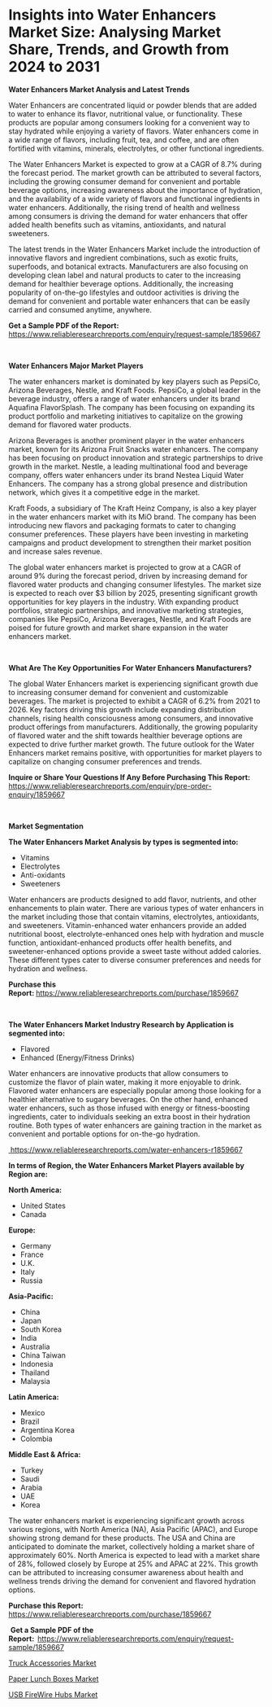<p><h1>Insights into Water Enhancers Market Size: Analysing Market Share, Trends, and Growth from 2024 to 2031</h1></p><p><strong>Water Enhancers Market Analysis and Latest Trends</strong></p>
<p><p>Water Enhancers are concentrated liquid or powder blends that are added to water to enhance its flavor, nutritional value, or functionality. These products are popular among consumers looking for a convenient way to stay hydrated while enjoying a variety of flavors. Water enhancers come in a wide range of flavors, including fruit, tea, and coffee, and are often fortified with vitamins, minerals, electrolytes, or other functional ingredients.</p><p>The Water Enhancers Market is expected to grow at a CAGR of 8.7% during the forecast period. The market growth can be attributed to several factors, including the growing consumer demand for convenient and portable beverage options, increasing awareness about the importance of hydration, and the availability of a wide variety of flavors and functional ingredients in water enhancers. Additionally, the rising trend of health and wellness among consumers is driving the demand for water enhancers that offer added health benefits such as vitamins, antioxidants, and natural sweeteners.</p><p>The latest trends in the Water Enhancers Market include the introduction of innovative flavors and ingredient combinations, such as exotic fruits, superfoods, and botanical extracts. Manufacturers are also focusing on developing clean label and natural products to cater to the increasing demand for healthier beverage options. Additionally, the increasing popularity of on-the-go lifestyles and outdoor activities is driving the demand for convenient and portable water enhancers that can be easily carried and consumed anytime, anywhere.</p></p>
<p><strong>Get a Sample PDF of the Report:&nbsp;</strong> <a href="https://www.reliableresearchreports.com/enquiry/request-sample/1859667">https://www.reliableresearchreports.com/enquiry/request-sample/1859667</a></p>
<p>&nbsp;</p>
<p><strong>Water Enhancers Major Market Players</strong></p>
<p><p>The water enhancers market is dominated by key players such as PepsiCo, Arizona Beverages, Nestle, and Kraft Foods. PepsiCo, a global leader in the beverage industry, offers a range of water enhancers under its brand Aquafina FlavorSplash. The company has been focusing on expanding its product portfolio and marketing initiatives to capitalize on the growing demand for flavored water products.</p><p>Arizona Beverages is another prominent player in the water enhancers market, known for its Arizona Fruit Snacks water enhancers. The company has been focusing on product innovation and strategic partnerships to drive growth in the market. Nestle, a leading multinational food and beverage company, offers water enhancers under its brand Nestea Liquid Water Enhancers. The company has a strong global presence and distribution network, which gives it a competitive edge in the market.</p><p>Kraft Foods, a subsidiary of The Kraft Heinz Company, is also a key player in the water enhancers market with its MiO brand. The company has been introducing new flavors and packaging formats to cater to changing consumer preferences. These players have been investing in marketing campaigns and product development to strengthen their market position and increase sales revenue.</p><p>The global water enhancers market is projected to grow at a CAGR of around 9% during the forecast period, driven by increasing demand for flavored water products and changing consumer lifestyles. The market size is expected to reach over $3 billion by 2025, presenting significant growth opportunities for key players in the industry. With expanding product portfolios, strategic partnerships, and innovative marketing strategies, companies like PepsiCo, Arizona Beverages, Nestle, and Kraft Foods are poised for future growth and market share expansion in the water enhancers market.</p></p>
<p>&nbsp;</p>
<p><strong>What Are The Key Opportunities For Water Enhancers Manufacturers?</strong></p>
<p><p>The global Water Enhancers market is experiencing significant growth due to increasing consumer demand for convenient and customizable beverages. The market is projected to exhibit a CAGR of 6.2% from 2021 to 2026. Key factors driving this growth include expanding distribution channels, rising health consciousness among consumers, and innovative product offerings from manufacturers. Additionally, the growing popularity of flavored water and the shift towards healthier beverage options are expected to drive further market growth. The future outlook for the Water Enhancers market remains positive, with opportunities for market players to capitalize on changing consumer preferences and trends.</p></p>
<p><strong>Inquire or Share Your Questions If Any Before Purchasing This Report:</strong> <a href="https://www.reliableresearchreports.com/enquiry/pre-order-enquiry/1859667">https://www.reliableresearchreports.com/enquiry/pre-order-enquiry/1859667</a></p>
<p>&nbsp;</p>
<p><strong>Market Segmentation</strong></p>
<p><strong>The Water Enhancers Market Analysis by types is segmented into:</strong></p>
<p><ul><li>Vitamins</li><li>Electrolytes</li><li>Anti-oxidants</li><li>Sweeteners</li></ul></p>
<p><p>Water enhancers are products designed to add flavor, nutrients, and other enhancements to plain water. There are various types of water enhancers in the market including those that contain vitamins, electrolytes, antioxidants, and sweeteners. Vitamin-enhanced water enhancers provide an added nutritional boost, electrolyte-enhanced ones help with hydration and muscle function, antioxidant-enhanced products offer health benefits, and sweetener-enhanced options provide a sweet taste without added calories. These different types cater to diverse consumer preferences and needs for hydration and wellness.</p></p>
<p><strong>Purchase this Report:&nbsp;</strong><a href="https://www.reliableresearchreports.com/purchase/1859667">https://www.reliableresearchreports.com/purchase/1859667</a></p>
<p>&nbsp;</p>
<p><strong>The Water Enhancers Market Industry Research by Application is segmented into:</strong></p>
<p><ul><li>Flavored</li><li>Enhanced (Energy/Fitness Drinks)</li></ul></p>
<p><p>Water enhancers are innovative products that allow consumers to customize the flavor of plain water, making it more enjoyable to drink. Flavored water enhancers are especially popular among those looking for a healthier alternative to sugary beverages. On the other hand, enhanced water enhancers, such as those infused with energy or fitness-boosting ingredients, cater to individuals seeking an extra boost in their hydration routine. Both types of water enhancers are gaining traction in the market as convenient and portable options for on-the-go hydration.</p></p>
<p><a href="https://www.reliableresearchreports.com/water-enhancers-r1859667">&nbsp;https://www.reliableresearchreports.com/water-enhancers-r1859667</a></p>
<p><strong>In terms of Region, the Water Enhancers Market Players available by Region are:</strong></p>
<p>
    <p> <strong> North America: </strong>
        <ul>
            <li>United States</li>
            <li>Canada</li>
        </ul>
        </p> 
    <p> <strong> Europe: </strong>
        <ul>
            <li>Germany</li>
            <li>France</li>
            <li>U.K.</li>
            <li>Italy</li>
            <li>Russia</li>
        </ul>
        </p> 
    <p> <strong> Asia-Pacific: </strong>
        <ul>
            <li>China</li>
            <li>Japan</li>
            <li>South Korea</li>
            <li>India</li>
            <li>Australia</li>
            <li>China Taiwan</li>
            <li>Indonesia</li>
            <li>Thailand</li>
            <li>Malaysia</li>
        </ul>
        </p> 
    <p> <strong> Latin America: </strong>
        <ul>
            <li>Mexico</li>
            <li>Brazil</li>
            <li>Argentina Korea</li>
            <li>Colombia</li>
        </ul>
        </p> 
    <p> <strong> Middle East & Africa: </strong>
        <ul>
            <li>Turkey</li>
            <li>Saudi</li>
            <li>Arabia</li>
            <li>UAE</li>
            <li>Korea</li>
        </ul>
    </p>
    </p>
<p><p>The water enhancers market is experiencing significant growth across various regions, with North America (NA), Asia Pacific (APAC), and Europe showing strong demand for these products. The USA and China are anticipated to dominate the market, collectively holding a market share of approximately 60%. North America is expected to lead with a market share of 28%, followed closely by Europe at 25% and APAC at 22%. This growth can be attributed to increasing consumer awareness about health and wellness trends driving the demand for convenient and flavored hydration options.</p></p>
<p><strong>Purchase this Report: </strong><a href="https://www.reliableresearchreports.com/purchase/1859667">https://www.reliableresearchreports.com/purchase/1859667</a></p>
<p>&nbsp;<strong>Get a Sample PDF of the Report:&nbsp;&nbsp;</strong><a href="https://www.reliableresearchreports.com/enquiry/request-sample/1859667">https://www.reliableresearchreports.com/enquiry/request-sample/1859667</a></p>
<p><strong></strong></p>
<p><p><a href="https://github.com/julyju69/Market-Research-Report-List-4/blob/main/truck-accessories-market.md">Truck Accessories Market</a></p><p><a href="https://issuu.com/reportprime-2/docs/paper-lunch-boxes-market-size-2030.pptx">Paper Lunch Boxes Market</a></p><p><a href="https://github.com/gdfhhhj/Market-Research-Report-List-5/blob/main/usb-firewire-hubs-market.md">USB FireWire Hubs Market</a></p></p>